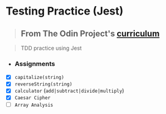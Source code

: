 # Testing Practice (Jest)

> ## From The Odin Project's [curriculum](https://www.theodinproject.com/lessons/testing-practice)

> TDD practice using Jest

- ### Assignments
- [x] `capitalize(string)`
- [x] `reverseString(string)`
- [x] `calculator` (`add|subtract|divide|multiply`)
- [x] `Caesar Cipher`
- [ ] `Array Analysis`
